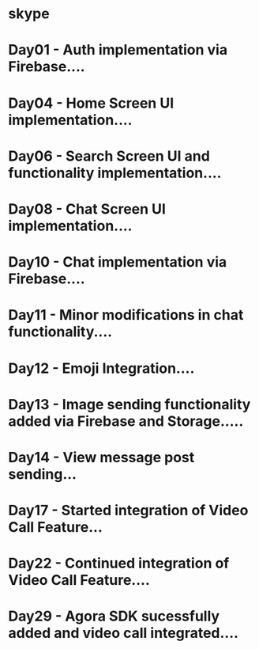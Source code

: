 # skype

# Day01 - Auth implementation via Firebase....
# Day04 - Home Screen UI implementation....
# Day06 - Search Screen UI and functionality implementation....
# Day08 - Chat Screen UI implementation....
# Day10 - Chat implementation via Firebase....
# Day11 - Minor modifications in chat functionality....
# Day12 - Emoji Integration....
# Day13 - Image sending functionality added via Firebase and Storage.....
# Day14 - View message post sending...
# Day17 - Started integration of Video Call Feature...
# Day22 - Continued integration of Video Call Feature....
# Day29 - Agora SDK sucessfully added and video call integrated....